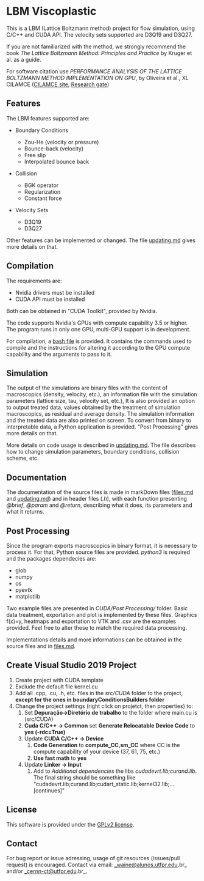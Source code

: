 # LBM Viscoplastic

This is a LBM (Lattice Boltzmann method) project for flow simulation, using C/C++ and CUDA API. The velocity sets supported are D3Q19 and D3Q27. 

If you are not familiarized with the method, we strongly recommend the book _The Lattice Boltzmann Method: Principles and Practice_ by Kruger et al. as a guide.

For software citation use _PERFORMANCE ANALYSIS OF THE LATTICE BOLTZMANN METHOD IMPLEMENTATION ON GPU_, by Oliveira et al., XL CILAMCE ([CILAMCE site](https://www.cilamce2019.com.br), [Research gate](https://www.researchgate.net/publication/341522565_PERFORMANCE_ANALYSIS_OF_THE_LATTICE_BOLTZMANN_METHOD_IMPLEMENTATION_ON_GPU))

## Features

The LBM features supported are:

* Boundary Conditions
    * Zou-He (velocity or pressure)
    * Bounce-back (velocity)
    * Free slip
    * Interpolated bounce back

* Collision
    * BGK operator
    * Regularization
    * Constant force

* Velocity Sets
    * D3Q19
    * D3Q27

Other features can be implemented or changed. The file [updating.md](./doc/updating.md) gives more details on that.

## Compilation

The requirements are:
* Nvidia drivers must be installed
* CUDA API must be installed

Both can be obtained in "CUDA Toolkit", provided by Nvidia.

The code supports Nvidia's GPUs with compute capability 3.5 or higher. The program runs in only one GPU, multi-GPU support is in development.

For compilation, a [bash file](./src/CUDA/compile.sh) is provided. It contains the commands used to compile and the instructions for altering it according to the GPU compute capability and the arguments to pass to it.

## Simulation

The output of the simulations are binary files with the content of macroscopics (density, velocity, etc.), an information file with the simulation parameters (lattice size, tau, velocity set, etc.), It is also provided an option to output treated data, values obtained by the treatment of simulation macroscopics, as residual and average density. The simulation information and the treated data are also printed on screen. To convert from binary to interpretable data, a Python application is provided. "Post Processing" gives more details on that.

More details on code usage is described in [updating.md](./doc/updating.md). The file describes how to change simulation parameters, boundary conditions, collision scheme, etc.

## Documentation

The documentation of the source files is made in markDown files ([files.md](./doc/files.md) and [updating.md](./doc/updating.md)) and in header files (_.h_), with each function presenting _@brief_, _@param_ and _@return_, describing what it does, its parameters and what it returns.

## Post Processing

Since the program exports macroscopics in binary format, it is necessary to process it. For that, Python source files are provided. _python3_ is required and the packages dependecies are:
* glob
* numpy
* os
* pyevtk
* matplotlib

Two example files are presented in _CUDA/Post Processing/_ folder. Basic data treatment, exportation and plot is implemented by these files. Graphics f(x)=y, heatmaps and exportation to VTK and .csv are the examples provided. Feel free to alter these to match the required data processing.

Implementations details and more informations can be obtained in the source files and in [files.md](./doc/files.md).

## Create Visual Studio 2019 Project

1. Create project with CUDA template
2. Exclude the default file kernel.cu
3. Add all .cpp, .cu, .h, etc. files in the _src/CUDA_ folder to the project, __except for the ones in boundaryConditionsBuilders folder__
4. Change the project settings (right click on projetct, then properties) to:
   1. Set __Depuração->Diretório de trabalho__ to the folder where main.cu is (src/CUDA)
   2. __Cuda C/C++ -> Common__ set __Generate Relocatable Device Code__ to __yes (-rdc=True)__
   3. Update __CUDA C/C++ -> Device__ 
      1. __Code Generation__ to __compute\_CC,sm\_CC__ where CC is the compute capability of your device (37, 61, 75, etc.)
      2. __Use fast math__ to __yes__
   4. Update __Linker -> Input__
      1. Add to _Additional dependencies_ the libs _cudadevrt.lib;curand.lib_. The final string should be something like "cudadevrt.lib;curand.lib;cudart_static.lib;kernel32.lib;...[continues]"

## License

This software is provided under the [GPLv2 license](./LICENSE.txt).

## Contact

For bug report or issue adressing, usage of git resources (issues/pull request) is encouraged. Contact via email: _waine@alunos.utfpr.edu.br_ and/or _cernn-ct@utfpr.edu.br_.

